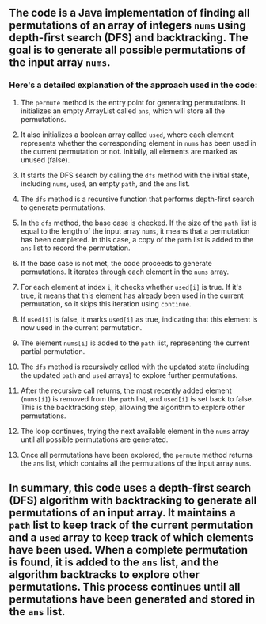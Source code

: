## ​The code is a Java implementation of finding all permutations of an array of integers `nums` using depth-first search (DFS) and backtracking. The goal is to generate all possible permutations of the input array `nums`.

### Here's a detailed explanation of the approach used in the code:

1. The `permute` method is the entry point for generating permutations. It initializes an empty ArrayList called `ans`, which will store all the permutations.

2. It also initializes a boolean array called `used`, where each element represents whether the corresponding element in `nums` has been used in the current permutation or not. Initially, all elements are marked as unused (false).

3. It starts the DFS search by calling the `dfs` method with the initial state, including `nums`, `used`, an empty `path`, and the `ans` list.

4. The `dfs` method is a recursive function that performs depth-first search to generate permutations.

5. In the `dfs` method, the base case is checked. If the size of the `path` list is equal to the length of the input array `nums`, it means that a permutation has been completed. In this case, a copy of the `path` list is added to the `ans` list to record the permutation.

6. If the base case is not met, the code proceeds to generate permutations. It iterates through each element in the `nums` array.

7. For each element at index `i`, it checks whether `used[i]` is true. If it's true, it means that this element has already been used in the current permutation, so it skips this iteration using `continue`.

8. If `used[i]` is false, it marks `used[i]` as true, indicating that this element is now used in the current permutation.

9. The element `nums[i]` is added to the `path` list, representing the current partial permutation.

10. The `dfs` method is recursively called with the updated state (including the updated `path` and `used` arrays) to explore further permutations.

11. After the recursive call returns, the most recently added element (`nums[i]`) is removed from the `path` list, and `used[i]` is set back to false. This is the backtracking step, allowing the algorithm to explore other permutations.

12. The loop continues, trying the next available element in the `nums` array until all possible permutations are generated.

13. Once all permutations have been explored, the `permute` method returns the `ans` list, which contains all the permutations of the input array `nums`.

## In summary, this code uses a depth-first search (DFS) algorithm with backtracking to generate all permutations of an input array. It maintains a `path` list to keep track of the current permutation and a `used` array to keep track of which elements have been used. When a complete permutation is found, it is added to the `ans` list, and the algorithm backtracks to explore other permutations. This process continues until all permutations have been generated and stored in the `ans` list.
